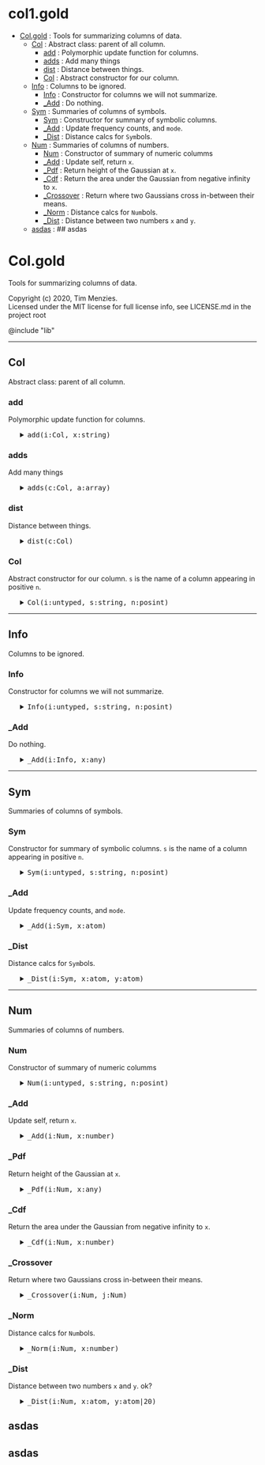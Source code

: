 #  col1.gold
- [Col.gold](#colgold) : Tools for summarizing columns of data.
  - [Col](#col) : Abstract class: parent of all column.
    - [add](#add) : Polymorphic update function for columns.
    - [adds](#adds) : Add many things
    - [dist](#dist) : Distance between things.
    - [Col](#col) : Abstract constructor for our column.
  - [Info](#info) : Columns to be ignored.  
    - [Info](#info) : Constructor for columns we will not summarize. 
    - [_Add](#_add) : Do nothing.
  - [Sym](#sym) : Summaries of columns of symbols.
    - [Sym](#sym) : Constructor for summary of symbolic columns.
    - [_Add](#_add) : Update frequency counts, and `mode`.
    - [_Dist](#_dist) : Distance calcs for `Sym`bols.
  - [Num](#num) : Summaries of columns of numbers.
    - [Num](#num) : Constructor of summary of numeric columms
    - [_Add](#_add) : Update self, return `x`.
    - [_Pdf](#_pdf) : Return height of the Gaussian at `x`.
    - [_Cdf](#_cdf) : Return the area under the Gaussian from negative infinity to `x`.
    - [_Crossover](#_crossover) : Return where two Gaussians cross in-between their means.
    - [_Norm](#_norm) : Distance calcs for `Num`bols.
    - [_Dist](#_dist) : Distance between two numbers `x` and `y`.
  - [asdas](#asdas) : ## asdas


# Col.gold
Tools for summarizing columns of data.
 
Copyright (c) 2020, Tim Menzies.   
Licensed under the MIT license 
for full license info, see LICENSE.md in the project root

@include "lib"

-----------------------------------------------

## Col 
Abstract class: parent of all column.

### add
Polymorphic update function for columns.

<ul><details><summary><tt>add(i:Col, x:string)</tt></summary>

```awk
function add(i:Col,x:string,  f)  {
  f=i.is "Add"; 
  return @f(i,x) }
```

</details></ul>

### adds
Add many things

<ul><details><summary><tt>adds(c:Col, a:array)</tt></summary>

```awk
function adds(c:Col, a:array,   i) {
  for(i in a) add(c,a[i])}
```

</details></ul>

### dist
Distance between things.

<ul><details><summary><tt>dist(c:Col)</tt></summary>

```awk
function dist(c:Col, x,y,  f) {
  f=c.is "Dist"; return @f(c,x,y) }
```

</details></ul>

### Col
Abstract constructor for our column.
`s` is the name of a column appearing in positive `n`.

<ul><details><summary><tt>Col(i:untyped, s:string, n:posint)</tt></summary>

```awk
function Col(i:untyped, s:string, n:posint) { 
  Object(i); i.is="Col"
  i.txt=s; i.pos=n }
```

</details></ul>

-----------------------------------------------

## Info 
Columns to be ignored.  

### Info
Constructor for columns we will not summarize. 

<ul><details><summary><tt>Info(i:untyped, s:string, n:posint)</tt></summary>

```awk
function Info(i:untyped, s:string, n:posint)  { 
  Col(i,s,n); i.is="Info" }
```

</details></ul>

### _Add
Do nothing.

<ul><details><summary><tt>_Add(i:Info, x:any)</tt></summary>

```awk
function _Add(i:Info, x:any) {
  return x}
```

</details></ul>

-----------------------------------------------

## Sym 
Summaries of columns of symbols.

### Sym
Constructor for summary of symbolic columns.
`s` is the name of a column appearing in positive `n`.

<ul><details><summary><tt>Sym(i:untyped, s:string, n:posint)</tt></summary>

```awk
function Sym(i:untyped, s:string, n:posint) { 
  Col(i,s,n); i.is="Sym"
  i.mode= i.most= "" }
```

</details></ul>

### _Add
Update frequency counts, and `mode`.

<ul><details><summary><tt>_Add(i:Sym, x:atom)</tt></summary>

```awk
function _Add(i:Sym, x:atom,    n) {
  if(x=="?") return x
  i.n++
  n= ++i.seen[x]
  if (n> i.most) { i.mode=x; i.most=n}
  return x }  
```

</details></ul>

### _Dist
Distance calcs for `Sym`bols.

<ul><details><summary><tt>_Dist(i:Sym, x:atom, y:atom)</tt></summary>

```awk
function _Dist(i:Sym, x:atom, y:atom) {
  return x == y ? 0 : 1 }
```

</details></ul>

-----------------------------------------------

## Num 
Summaries of columns of numbers.

### Num
Constructor of summary of numeric columms

<ul><details><summary><tt>Num(i:untyped, s:string, n:posint)</tt></summary>

```awk
function Num(i:untyped, s:string, n:posint) { 
  Col(i,s,n); i.is="Num"
  i.w  = (s ~ /</) ? -1 : 1 
  i.hi = -1E32
  i.lo =  1E32
  i.mu = i.m2= i.n= i.sd=0 }
```

</details></ul>

### _Add
Update self, return `x`.

<ul><details><summary><tt>_Add(i:Num, x:number)</tt></summary>

```awk
function _Add(i:Num, x:number,    d) {
  if(x=="?") return x
  i.n++
  if(x > i.hi) i.hi = x
  if(x < i.lo) i.lo = x
  d     = x - i.mu
  i.mu += d / i.n
  i.m2 += d * (x - i.mu) 
  i.sd  = (i.n<2 || i.m2<0) ? 0 : i.sd = (i.m2/(i.n-1))^0.5
  return x }
```

</details></ul>

### _Pdf
Return height of the Gaussian at `x`.

<ul><details><summary><tt>_Pdf(i:Num, x:any)</tt></summary>

```awk
function _Pdf(i:Num, x:any,    var,denom,num) {
  var   = i.sd^2
  denom = (2*Au.pi*2*var)^.5
  num   = 2*Au.e^(-(x-i.mu)^2/(2*var+0.0001))
  return num/(denom + 10^-64) }
```

</details></ul>

### _Cdf
Return the area under the Gaussian from negative infinity to `x`.

<ul><details><summary><tt>_Cdf(i:Num, x:number)</tt></summary>

```awk
function _Cdf(i:Num, x:number) { 
  x = (x-i.mu)/i.sd
  return (x<-3 || x>3) ? 0 : 1/(1+Au.e^(-0.07056*x^3 - 1.5976*x))}
```

</details></ul>

### _Crossover
Return where two Gaussians cross in-between their means.

<ul><details><summary><tt>_Crossover(i:Num, j:Num)</tt></summary>

```awk
function _Crossover(i:Num,j:Num,   x1,x2,d,min,x,y) {
   x1  = i.mu
   x2  = j.mu
   if (x2 < x1) { x2=i.mu; x1=j.mu }
   d   = (x2-x1)/10
   min = 1E32
   for(x=x1; x<=x2; x+=d) {
      y = _Pdf(i) + _Pdf(j)
      if (y<min) { out=x; min = x} 
   } 
   return out }
```

</details></ul>

### _Norm
Distance calcs for `Num`bols.

<ul><details><summary><tt>_Norm(i:Num, x:number)</tt></summary>

```awk
function _Norm(i:Num, x:number) {
  return  (x-i.lo) / (i.hi - i.lo + 1E-32) }
```

</details></ul>

### _Dist
Distance between two numbers `x` and `y`.
ok?

<ul><details><summary><tt>_Dist(i:Num, x:atom, y:atom|20)</tt></summary>

```awk
function _Dist(i:Num, x:atom, y:atom|20) {
  if      (x=="?") { y= _Norm(i,y); x=y>0.5? 0:1}
  else if (y=="?") { x= _Norm(i,x); y=x>0.5? 0:1}
  else             { x= _Norm(i,x)
                     y= _Norm(i,y) }
  return abs(x- y) }
```

</details></ul>

## asdas
## asdas
